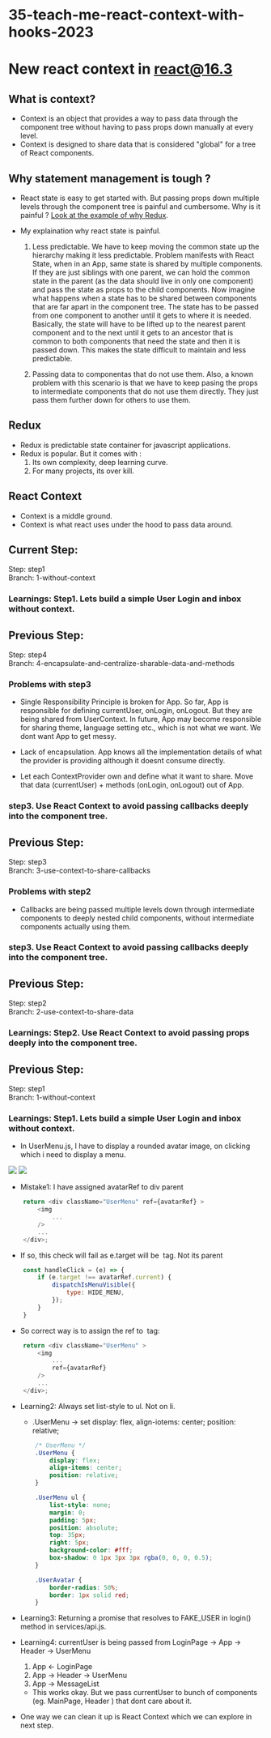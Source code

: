 # 35-teach-me-react-context-with-hooks-2023

# New react context in react@16.3

## What is context?

- Context is an object that provides a way to pass data through the component tree without having to pass props down manually at every level.
- Context is designed to share data that is considered "global" for a tree of React components.

## Why statement management is tough ?

- React state is easy to get started with. But passing props down multiple levels through the component tree is painful and cumbersome. Why is it painful ? [Look at the example of why Redux](https://blog.logrocket.com/why-use-redux-reasons-with-clear-examples-d21bffd5835/).

- My explaination why react state is painful.

  1. Less predictable. We have to keep moving the common state up the hierarchy making it less predictable.
     Problem manifests with React State, when in an App, same state is shared by multiple components. If they are just siblings with one parent, we can hold the common state in the parent (as the data should live in only one component) and pass the state as props to the child components. Now imagine what happens when a state has to be shared between components that are far apart in the component tree. The state has to be passed from one component to another until it gets to where it is needed. Basically, the state will have to be lifted up to the nearest parent component and to the next until it gets to an ancestor that is common to both components that need the state and then it is passed down. This makes the state difficult to maintain and less predictable.

  2. Passing data to componentas that do not use them. Also, a known problem with this scenario is that we have to keep pasing the props to intermediate components that do not use them directly. They just pass them further down for others to use them.

## Redux

- Redux is predictable state container for javascript applications.
- Redux is popular. But it comes with :
  1. Its own complexity, deep learning curve.
  2. For many projects, its over kill.

## React Context

- Context is a middle ground.
- Context is what react uses under the hood to pass data around.

## Current Step:

Step: step1
<br />
Branch: 1-without-context

### Learnings: Step1. Lets build a simple User Login and inbox without context.

## Previous Step:
Step: step4
<br />
Branch: 4-encapsulate-and-centralize-sharable-data-and-methods

### Problems with step3

- Single Responsibility Principle is broken for App.
  So far, App is responsible for defining currentUser, onLogin, onLogout. But they are being shared from UserContext. In future, App may become responsible for sharing theme, language setting etc., which is not what we want. We dont want App to get messy.

- Lack of encapsulation.
  App knows all the implementation details of what the provider is providing although it doesnt consume directly.

- Let each ContextProvider own and define what it want to share. Move that data (currentUser) + methods (onLogin, onLogout) out of App.

### step3. Use React Context to avoid passing callbacks deeply into the component tree.


## Previous Step:
Step: step3
<br />
Branch: 3-use-context-to-share-callbacks

### Problems with step2

- Callbacks are being passed multiple levels down through intermediate components to deeply nested child components, without intermediate components actually using them.

### step3. Use React Context to avoid passing callbacks deeply into the component tree.


## Previous Step:

Step: step2
<br />
Branch: 2-use-context-to-share-data

### Learnings: Step2. Use React Context to avoid passing props deeply into the component tree.




## Previous Step:

Step: step1
<br />
Branch: 1-without-context

### Learnings: Step1. Lets build a simple User Login and inbox without context.

- In UserMenu.js, I have to display a rounded avatar image, on clicking which i need to display a menu.

<img src="img/2_avatar.png" />
<img src="img/1_avatar.png" />

- Mistake1: I have assigned avatarRef to div parent
```js
    return <div className="UserMenu" ref={avatarRef} >
        <img
            ...
        />
        ...
    </div>;
```
- If so, this check will fail as e.target will be <img> tag. Not its parent <div>
```js
    const handleClick = (e) => {
        if (e.target !== avatarRef.current) {
            dispatchIsMenuVisible({
                type: HIDE_MENU,
            });
        }
    }
```
- So correct way is to assign the ref to <img> tag:
```js
    return <div className="UserMenu" >
        <img
            ...
            ref={avatarRef}
        />
        ...
    </div>;
```

- Learning2: Always set list-style to ul. Not on li.
    - .UserMenu -> set display: flex, align-iotems: center; position: relative;
    ```css
        /* UserMenu */
        .UserMenu {
            display: flex;
            align-items: center;
            position: relative;
        }

        .UserMenu ul {
            list-style: none;
            margin: 0;
            padding: 5px;
            position: absolute;
            top: 35px;
            right: 5px;
            background-color: #fff;
            box-shadow: 0 1px 3px 3px rgba(0, 0, 0, 0.5);
        }

        .UserAvatar {
            border-radius: 50%;
            border: 1px solid red;
        }

    ```

- Learning3: Returning a promise that resolves to FAKE_USER in login() method in services/api.js.

- Learning4: currentUser is being passed from LoginPage -> App -> Header -> UserMenu
    1. App <- LoginPage
    2. App -> Header -> UserMenu
    3. App -> MessageList
    - This works okay. But we pass currentUser to bunch of components (eg. MainPage, Header ) that dont care about it.
- One way we can clean it up is React Context which we can explore in next step.
